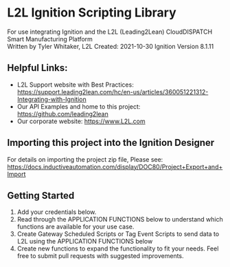 # L2L Ignition Scripting Library

For use integrating Ignition and the L2L (Leading2Lean) CloudDISPATCH Smart Manufacturing Platform  
Written by Tyler Whitaker, L2L
Created: 2021-10-30
Ignition Version 8.1.11

## Helpful Links:
- L2L Support website with Best Practices: https://support.leading2lean.com/hc/en-us/articles/360051221312-Integrating-with-Ignition
- Our API Examples and home to this project: https://github.com/leading2lean
- Our corporate website: https://www.L2L.com

## Importing this project into the Ignition Designer
For details on importing the project zip file, Please see: https://docs.inductiveautomation.com/display/DOC80/Project+Export+and+Import

## Getting Started
1. Add your credentials below.
2. Read through the APPLICATION FUNCTIONS below to understand which functions are available for your use case.
3. Create Gateway Scheduled Scripts or Tag Event Scripts to send data to L2L using the APPLICATION FUNCTIONS below
4. Create new functions to expand the functionality to fit your needs. Feel free to submit pull requests with suggested improvements.

